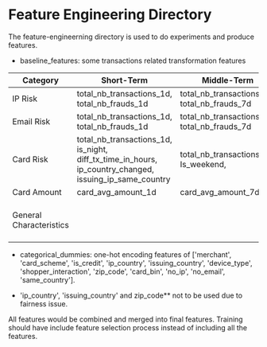 # Feature Engineering Directory

The feature-engineerning directory is used to do experiments and produce features.

* baseline_features: some transactions related transformation features

| Category                | Short-Term                                                                                             | Middle-Term                                  | Long-Term                                                       |
|-------------------------|--------------------------------------------------------------------------------------------------------|----------------------------------------------|-----------------------------------------------------------------|
| IP Risk                 | total_nb_transactions_1d, total_nb_frauds_1d                                                           | total_nb_transactions_7d, total_nb_frauds_7d | total_nb_transactions_30d, total_nb_frauds_30d                  | 
| Email Risk              | total_nb_transactions_1d, total_nb_frauds_1d                                                           | total_nb_transactions_7d, total_nb_frauds_7d | total_nb_transactions_30d, total_nb_frauds_30d                  |
| Card Risk               | total_nb_transactions_1d, is_night, diff_tx_time_in_hours, ip_country_changed, issuing_ip_same_country | total_nb_transactions_7d, Is_weekend,        | total_nb_transactions_30d                                       |
| Card Amount             | card_avg_amount_1d                                                                                     | card_avg_amount_7d                           | card_avg_amount_30d                                             |
| General Characteristics |                                                                                                        |                                              | is_credit, merchant_dummy, card_scheme_dummy, device_type_dummy |

* categorical_dummies:  one-hot encoding features
  of ['merchant', 'card_scheme', 'is_credit', 'ip_country', 'issuing_country', 'device_type',
  'shopper_interaction', 'zip_code', 'card_bin', 'no_ip', 'no_email', 'same_country']. 
   
* 'ip_country', 'issuing_country' and zip_code** not to be used due to fairness issue.

  
All features would be combined and merged into final features. Training should have include feature selection process instead of including all the features.